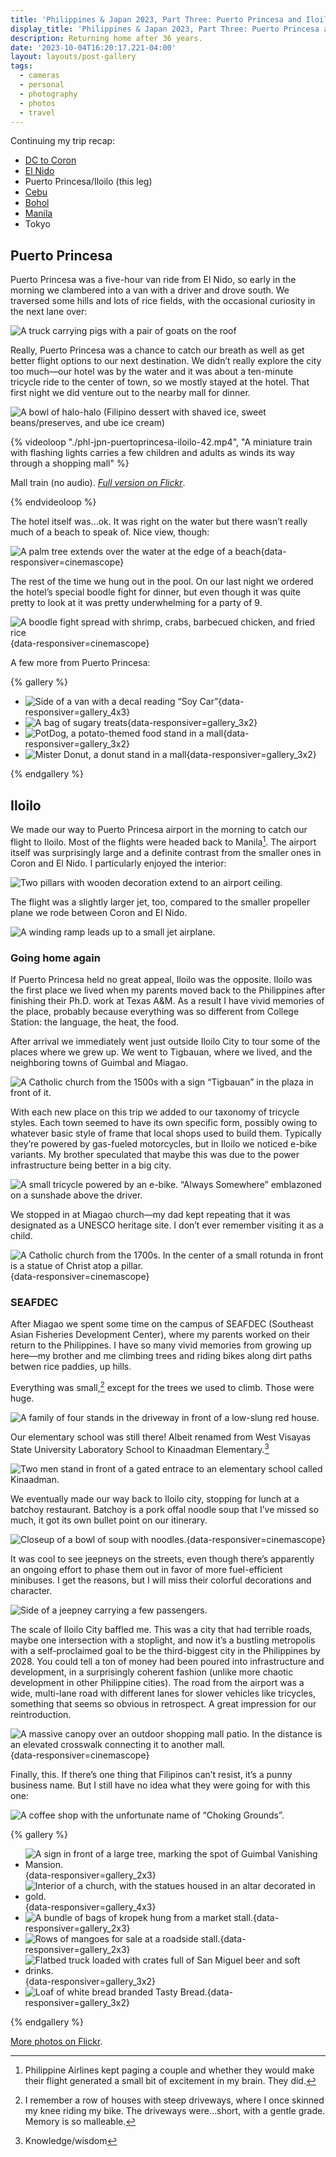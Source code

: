 ```yaml
---
title: 'Philippines & Japan 2023, Part Three: Puerto Princesa and Iloilo'
display_title: 'Philippines & Japan 2023, Part Three: Puerto Princesa and Iloilo'
description: Returning home after 36 years.
date: '2023-10-04T16:20:17.221-04:00'
layout: layouts/post-gallery
tags:
  - cameras
  - personal
  - photography
  - photos
  - travel
---
```


Continuing my trip recap:

* [DC to Coron](/posts/philippines-japan-2023-part-1)
* [El Nido](/posts/philippines-japan-2023-part-2)
* Puerto Princesa/Iloilo (this leg)
* [Cebu](/posts/philippines-japan-2023-part-4)
* [Bohol](/posts/philippines-japan-2023-part-5)
* [Manila](/posts/philippines-japan-2023-part-6)
* Tokyo

## Puerto Princesa

Puerto Princesa was a five-hour van ride from El Nido, so early in the morning we clambered into a van with a driver and drove south. We traversed some hills and lots of rice fields, with the occasional curiosity in the next lane over:

![A truck carrying pigs with a pair of goats on the roof](phl-jpn-puertoprincesa-iloilo-2.jpg "Double-decker animal transport")

Really, Puerto Princesa was a chance to catch our breath as well as get better flight options to our next destination. We didn’t really explore the city too much—our hotel was by the water and it was about a ten-minute tricycle ride to the center of town, so we mostly stayed at the hotel. That first night we did venture out to the nearby mall for dinner.

![A bowl of halo-halo (Filipino dessert with shaved ice, sweet beans/preserves, and ube ice cream)](phl-jpn-puertoprincesa-iloilo-3.jpg "Halo-halo")

{% videoloop "./phl-jpn-puertoprincesa-iloilo-42.mp4", "A miniature train with flashing lights carries a few children and adults as winds its way through a shopping mall" %}

Mall train (no audio). [*Full version on Flickr*](https://flic.kr/p/2p6LUfe).

{% endvideoloop %}

The hotel itself was…ok. It was right on the water but there wasn’t really much of a beach to speak of. Nice view, though:

![A palm tree extends over the water at the edge of a beach](phl-jpn-puertoprincesa-iloilo-8.jpg){data-responsiver=cinemascope}

The rest of the time we hung out in the pool. On our last night we ordered the hotel’s special boodle fight for dinner, but even though it was quite pretty to look at it was pretty underwhelming for a party of 9.

![A boodle fight spread with shrimp, crabs, barbecued chicken, and fried rice](phl-jpn-puertoprincesa-iloilo-9.jpg "Boodle fight(let)"){data-responsiver=cinemascope}

A few more from Puerto Princesa:

{% gallery %}

- ![Side of a van with a decal reading “Soy Car”](phl-jpn-puertoprincesa-iloilo-1.jpg "Our ride. I like to think that this was just declaring it was, indeed, a car"){data-responsiver=gallery_4x3}
- ![A bag of sugary treats](phl-jpn-puertoprincesa-iloilo-4.jpg "My daughter noticed this typo"){data-responsiver=gallery_3x2}
- ![PotDog, a potato-themed food stand in a mall](phl-jpn-puertoprincesa-iloilo-5.jpg "Just a wonderful name for this food stand"){data-responsiver=gallery_3x2}
- ![Mister Donut, a donut stand in a mall](phl-jpn-puertoprincesa-iloilo-6.jpg "Tickled by the @tbp sign, which stands for “at iba pa” (et cetera.)"){data-responsiver=gallery_3x2}

{% endgallery %}

## Iloilo

We made our way to Puerto Princesa airport in the morning to catch our flight to Iloilo. Most of the flights were headed back to Manila[^1]. The airport itself was surprisingly large and a definite contrast from the smaller ones in Coron and El Nido. I particularly enjoyed the interior:

![Two pillars with wooden decoration extend to an airport ceiling.](phl-jpn-puertoprincesa-iloilo-10.jpg "Puerto Princesa airport")

The flight was a slightly larger jet, too, compared to the smaller propeller plane we rode between Coron and El Nido.

![A winding ramp leads up to a small jet airplane.](phl-jpn-puertoprincesa-iloilo-13.jpg "Cebu Pacific’s tagline was “Let’s fly every Juan”, why are we like this?")

### Going home again

If Puerto Princesa held no great appeal, Iloilo was the opposite. Iloilo was the first place we lived when my parents moved back to the Philippines after finishing their Ph.D. work at Texas A&M. As a result I have vivid memories of the place, probably because everything was so different from College Station: the language, the heat, the food.

After arrival we immediately went just outside Iloilo City to tour some of the places where we grew up. We went to Tigbauan, where we lived, and the neighboring towns of Guimbal and Miagao.

![A Catholic church from the 1500s with a sign “Tigbauan” in the plaza in front of it.](phl-jpn-puertoprincesa-iloilo-22.jpg "Tigbauan Church")

With each new place on this trip we added to our taxonomy of tricycle styles. Each town seemed to have its own specific form, possibly owing to whatever basic style of frame that local shops used to build them. Typically they’re powered by gas-fueled motorcycles, but in Iloilo we noticed e-bike variants. My brother speculated that maybe this was due to the power infrastructure being better in a big city.

![A small tricycle powered by an e-bike. “Always Somewhere” emblazoned on a sunshade above the driver.](phl-jpn-puertoprincesa-iloilo-15.jpg "Always Somewhere, indeed")

We stopped in at Miagao church—my dad kept repeating that it was designated as a UNESCO heritage site. I don’t ever remember visiting it as a child.

![A Catholic church from the 1700s. In the center of a small rotunda in front is a statue of Christ atop a pillar.](phl-jpn-puertoprincesa-iloilo-17.jpg "Miagao Church"){data-responsiver=cinemascope}

### SEAFDEC

After Miagao we spent some time on the campus of SEAFDEC (Southeast Asian Fisheries Development Center), where my parents worked on their return to the Philippines. I have so many vivid memories from growing up here—my brother and me climbing trees and riding bikes along dirt paths betwen rice paddies, up hills.

Everything was small,[^2] except for the trees we used to climb. Those were huge.

![A family of four stands in the driveway in front of a low-slung red house.](phl-jpn-puertoprincesa-iloilo-20.jpg "In front of our old house. Photo © Joseph Llobrera.")

Our elementary school was still there! Albeit renamed from West Visayas State University Laboratory School to Kinaadman Elementary.[^3]

![Two men stand in front of a gated entrace to an elementary school called Kinaadman.](phl-jpn-puertoprincesa-iloilo-21.jpg "Elementary school. Photo © Joseph Llobrera.")

We eventually made our way back to Iloilo city, stopping for lunch at a batchoy restaurant. Batchoy is a pork offal noodle soup that I’ve missed so much, it got its own bullet point on our itinerary.

![Closeup of a bowl of soup with noodles.](phl-jpn-puertoprincesa-iloilo-35.jpg "Batchoy"){data-responsiver=cinemascope}

It was cool to see jeepneys on the streets, even though there’s apparently an ongoing effort to phase them out in favor of more fuel-efficient minibuses. I get the reasons, but I will miss their colorful decorations and character.

![Side of a jeepney carrying a few passengers.](phl-jpn-puertoprincesa-iloilo-37.jpg "Jeepney")

The scale of Iloilo City baffled me. This was a city that had terrible roads, maybe one intersection with a stoplight, and now it’s a bustling metropolis with a self-proclaimed goal to be the third-biggest city in the Philippines by 2028. You could tell a ton of money had been poured into infrastructure and development, in a surprisingly coherent fashion (unlike more chaotic development in other Philippine cities). The road from the airport was a wide, multi-lane road with different lanes for slower vehicles like tricycles, something that seems so obvious in retrospect. A great impression for our reintroduction.

![A massive canopy over an outdoor shopping mall patio. In the distance is an elevated crosswalk connecting it to another mall.](phl-jpn-puertoprincesa-iloilo-40.jpg "Megaworld Iloilo. Pinoys *love* a mall."){data-responsiver=cinemascope}

Finally, this. If there’s one thing that Filipinos can’t resist, it’s a punny business name. But I still have no idea what they were going for with this one:

![A coffee shop with the unfortunate name of “Choking Grounds”.](phl-jpn-puertoprincesa-iloilo-32.jpg "I…think I’ll pass")

{% gallery %}

* ![A sign in front of a large tree, marking the spot of Guimbal Vanishing Mansion.](phl-jpn-puertoprincesa-iloilo-16.jpg "I assume the dwende live here"){data-responsiver=gallery_2x3}
* ![Interior of a church, with the statues housed in an altar decorated in gold.](phl-jpn-puertoprincesa-iloilo-18.jpg "Inside Miagao church"){data-responsiver=gallery_4x3}
* ![A bundle of bags of kropek hung from a market stall.](phl-jpn-puertoprincesa-iloilo-19.jpg "Kropek!"){data-responsiver=gallery_2x3}
* ![Rows of mangoes for sale at a roadside stall.](phl-jpn-puertoprincesa-iloilo-26.jpg "My mom made us do a u-turn on the main road to check out the mangoes"){data-responsiver=gallery_2x3}
* ![Flatbed truck loaded with crates full of San Miguel beer and soft drinks.](phl-jpn-puertoprincesa-iloilo-30.jpg "Beverage truck"){data-responsiver=gallery_3x2}
* ![Loaf of white bread branded Tasty Bread.](phl-jpn-puertoprincesa-iloilo-39.jpg "As opposed to the other kind"){data-responsiver=gallery_3x2}


{% endgallery %}

[More photos on Flickr](https://flic.kr/s/aHBqjAV99V).


[^1]: Philippine Airlines kept paging a couple and whether they would make their flight generated a small bit of excitement in my brain. They did.

[^2]: I remember a row of houses with steep driveways, where I once skinned my knee riding my bike. The driveways were…short, with a gentle grade. Memory is so malleable.

[^3]: Knowledge/wisdom